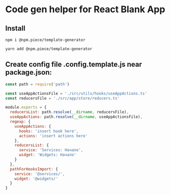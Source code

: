 # Code gen helper for React Blank App

## Install

```
npm i @npm.piece/template-generator
```

```
yarn add @npm.piece/template-generator
```

## Create config file .config.template.js near package.json:

```javascript
const path = require('path')

const useAppActionsFile = './src/utils/hooks/useAppActions.ts'
const reducersFile = './src/app/store/reducers.ts'

module.exports = {
  reducersList: path.resolve(__dirname, reducersFile),
  useAppActions: path.resolve(__dirname, useAppActionsFile),
  regexp: {
    useAppActions: {
      hooks: 'insert hook here',
      actions: 'insert actions here'
    },
    reducersList: {
      service: 'Services: Начало',
      widget: 'Widgets: Начало'
    }
  },
  pathForHooksImport: {
    service: '@services/',
    widget: '@widgets/'
  }
}
```
